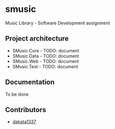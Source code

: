# smusic
Music Library - Software Development assignment

## Project architecture
- SMusic.Core  - TODO: document
- SMusic.Data  - TODO: document
- SMusic.Web   - TODO: document
- SMusic.Test  - TODO: document

## Documentation
To be done

## Contributors
- [dakata1337](https://github.com/dakata1337)